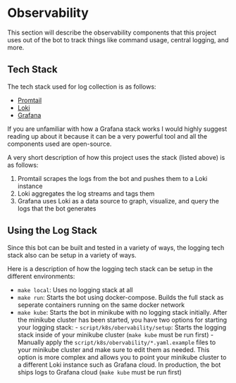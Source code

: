 # Observability

This section will describe the observability components that this project uses out of the bot to track things like command usage, central logging, and more.

## Tech Stack

The tech stack used for log collection is as follows:

- [Promtail](https://grafana.com/docs/loki/latest/clients/promtail/)
- [Loki](https://github.com/grafana/loki)
- [Grafana](https://grafana.com/)

If you are unfamiliar with how a Grafana stack works I would highly suggest reading up about it because it can be a very powerful tool and all the components used are open-source.

A very short description of how this project uses the stack (listed above) is as follows:

1. Promtail scrapes the logs from the bot and pushes them to a Loki instance
2. Loki aggregates the log streams and tags them
3. Grafana uses Loki as a data source to graph, visualize, and query the logs that the bot generates

## Using the Log Stack

Since this bot can be built and tested in a variety of ways, the logging tech stack also can be setup in a variety of ways.

Here is a description of how the logging tech stack can be setup in the different environments:

- `make local`: Uses no logging stack at all
- `make run`: Starts the bot using docker-compose. Builds the full stack as seperate containers running on the same docker network
- `make kube`: Starts the bot in minikube with no logging stack initially. After the minikube cluster has been started, you have two options for starting your logging stack:
      - `script/k8s/obervability/setup`: Starts the logging stack inside of your minikube cluster (`make kube` must be run first)
      - Manually apply the `script/k8s/obervability/*.yaml.example` files to your minikube cluster and make sure to edit them as needed. This option is more complex and allows you to point your minikube cluster to a different Loki instance such as Grafana cloud. In production, the bot ships logs to Grafana cloud (`make kube` must be run first)
